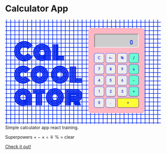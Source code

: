 # Calculator App

![calcoolator](/public/calcoolator.png)
<br/>
Simple calculator app react training.

Superpowers + − × ÷ ∓ % = clear

<a href="https://wibih.github.io/calculator/">Check it out!</a>

